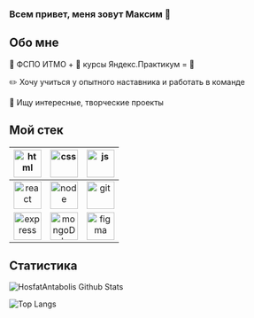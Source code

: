 ### Всем привет, меня зовут Максим :metal:

## Обо мне

:school: ФСПО ИТМО + :pencil: курсы Яндекс.Практикум = :brain:

:pencil2: Хочу учиться у опытного наставника и работать в команде

:art: Ищу интересные, творческие проекты

## Мой стек

| <img align="center" alt="html" height="50px" src="https://upload.wikimedia.org/wikipedia/commons/thumb/6/61/HTML5_logo_and_wordmark.svg/800px-HTML5_logo_and_wordmark.svg.png" /> 	| <img align="center" alt="css" height="50px" src="https://upload.wikimedia.org/wikipedia/commons/thumb/d/d5/CSS3_logo_and_wordmark.svg/1200px-CSS3_logo_and_wordmark.svg.png" /> 	|  <img align="center" alt="js" height="50px" src="https://upload.wikimedia.org/wikipedia/commons/thumb/6/6a/JavaScript-logo.png/240px-JavaScript-logo.png" />	|
|:-:	|:-:	|:-:	|
| <img align="center" alt="react" height="50px" src="https://upload.wikimedia.org/wikipedia/commons/thumb/a/a7/React-icon.svg/113px-React-icon.svg.png" /> 	|  <img align="center" alt="node" height="50px" src="https://upload.wikimedia.org/wikipedia/commons/thumb/d/d9/Node.js_logo.svg/131px-Node.js_logo.svg.png" />	|  <img align="center" alt="git" height="50px" src="https://upload.wikimedia.org/wikipedia/commons/thumb/e/e0/Git-logo.svg/192px-Git-logo.svg.png" />	| <!--  -->
| <img align="center" alt="express" height="50px" src="https://upload.wikimedia.org/wikipedia/commons/thumb/6/64/Expressjs.png/200px-Expressjs.png" /> 	| <img align="center" alt="mongoDb" height="50px" src="https://upload.wikimedia.org/wikipedia/commons/thumb/9/93/MongoDB_Logo.svg/220px-MongoDB_Logo.svg.png" /> 	|  <img align="center" alt="figma" height="50px" src="https://upload.wikimedia.org/wikipedia/commons/thumb/a/ad/Figma-1-logo.png/107px-Figma-1-logo.png" />	|

## Статистика

<img src="https://github-readme-stats.vercel.app/api?username=hosfatantabolis&show_icons=true" alt="HosfatAntabolis Github Stats"></img> 

![Top Langs](https://github-readme-stats.vercel.app/api/top-langs/?username=hosfatantabolis)





<!--
**hosfatantabolis/hosfatantabolis** is a ✨ _special_ ✨ repository because its `README.md` (this file) appears on your GitHub profile.

Here are some ideas to get you started:

- 🔭 I’m currently working on ...
- 🌱 I’m currently learning ...
- 👯 I’m looking to collaborate on ...
- 🤔 I’m looking for help with ...
- 💬 Ask me about ...
- 📫 How to reach me: ...
- 😄 Pronouns: ...
- ⚡ Fun fact: ...
-->
